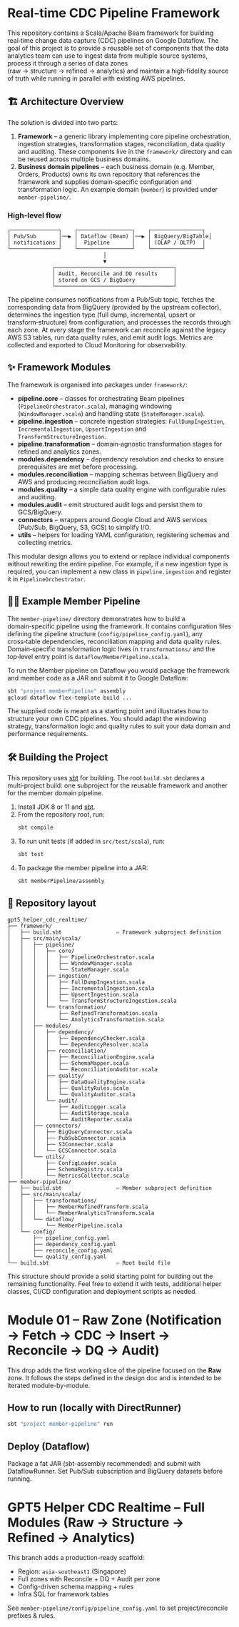 # Real‑time CDC Pipeline Framework

This repository contains a Scala/Apache Beam framework for building real‑time change data capture (CDC) pipelines on Google Dataflow.  The goal of this project is to provide a reusable set of components that the data analytics team can use to ingest data from multiple source systems, process it through a series of data zones (raw → structure → refined → analytics) and maintain a high‑fidelity source of truth while running in parallel with existing AWS pipelines.

## 🏗️ Architecture Overview

The solution is divided into two parts:

1. **Framework** – a generic library implementing core pipeline orchestration, ingestion strategies, transformation stages, reconciliation, data quality and auditing.  These components live in the `framework/` directory and can be reused across multiple business domains.
2. **Business domain pipelines** – each business domain (e.g. Member, Orders, Products) owns its own repository that references the framework and supplies domain‑specific configuration and transformation logic.  An example domain (`member`) is provided under `member-pipeline/`.

### High‑level flow

```
┌───────────────┐    ┌─────────────────┐    ┌────────────────┐
│ Pub/Sub       │──▶ │ Dataflow (Beam) │──▶ │ BigQuery/BigTable│
│ notifications │    │  Pipeline       │    │ (OLAP / OLTP)  │
└───────────────┘    └─────────────────┘    └────────────────┘
                              │
                              ▼
              ┌─────────────────────────────────────┐
              │ Audit, Reconcile and DQ results     │
              │ stored on GCS / BigQuery            │
              └─────────────────────────────────────┘
```

The pipeline consumes notifications from a Pub/Sub topic, fetches the corresponding data from BigQuery (provided by the upstream collector), determines the ingestion type (full dump, incremental, upsert or transform‑structure) from configuration, and processes the records through each zone.  At every stage the framework can reconcile against the legacy AWS S3 tables, run data quality rules, and emit audit logs.  Metrics are collected and exported to Cloud Monitoring for observability.

## ✨ Framework Modules

The framework is organised into packages under `framework/`:

* **pipeline.core** – classes for orchestrating Beam pipelines (`PipelineOrchestrator.scala`), managing windowing (`WindowManager.scala`) and handling state (`StateManager.scala`).
* **pipeline.ingestion** – concrete ingestion strategies: `FullDumpIngestion`, `IncrementalIngestion`, `UpsertIngestion` and `TransformStructureIngestion`.
* **pipeline.transformation** – domain‑agnostic transformation stages for refined and analytics zones.
* **modules.dependency** – dependency resolution and checks to ensure prerequisites are met before processing.
* **modules.reconciliation** – mapping schemas between BigQuery and AWS and producing reconciliation audit logs.
* **modules.quality** – a simple data quality engine with configurable rules and auditing.
* **modules.audit** – emit structured audit logs and persist them to GCS/BigQuery.
* **connectors** – wrappers around Google Cloud and AWS services (Pub/Sub, BigQuery, S3, GCS) to simplify I/O.
* **utils** – helpers for loading YAML configuration, registering schemas and collecting metrics.

This modular design allows you to extend or replace individual components without rewriting the entire pipeline.  For example, if a new ingestion type is required, you can implement a new class in `pipeline.ingestion` and register it in `PipelineOrchestrator`.

## 🧑‍💻 Example Member Pipeline

The `member-pipeline/` directory demonstrates how to build a domain‑specific pipeline using the framework.  It contains configuration files defining the pipeline structure (`config/pipeline_config.yaml`), any cross‑table dependencies, reconciliation mapping and data quality rules.  Domain‑specific transformation logic lives in `transformations/` and the top‑level entry point is `dataflow/MemberPipeline.scala`.

To run the Member pipeline on Dataflow you would package the framework and member code as a JAR and submit it to Google Dataflow:

```bash
sbt "project memberPipeline" assembly
gcloud dataflow flex-template build ...
```

The supplied code is meant as a starting point and illustrates how to structure your own CDC pipelines.  You should adapt the windowing strategy, transformation logic and quality rules to suit your data domain and performance requirements.

## 🛠️ Building the Project

This repository uses [sbt](https://www.scala-sbt.org/) for building.  The root `build.sbt` declares a multi‑project build: one subproject for the reusable framework and another for the member domain pipeline.

1. Install JDK 8 or 11 and [sbt](https://www.scala-sbt.org/download.html).
2. From the repository root, run:
   ```bash
   sbt compile
   ```
3. To run unit tests (if added in `src/test/scala`), run:
   ```bash
   sbt test
   ```
4. To package the member pipeline into a JAR:
   ```bash
   sbt memberPipeline/assembly
   ```

## 📂 Repository layout

```
gpt5_helper_cdc_realtime/
├── framework/
│   ├── build.sbt                 ⇦ Framework subproject definition
│   ├── src/main/scala/
│   │   ├── pipeline/
│   │   │   ├── core/
│   │   │   │   ├── PipelineOrchestrator.scala
│   │   │   │   ├── WindowManager.scala
│   │   │   │   └── StateManager.scala
│   │   │   ├── ingestion/
│   │   │   │   ├── FullDumpIngestion.scala
│   │   │   │   ├── IncrementalIngestion.scala
│   │   │   │   ├── UpsertIngestion.scala
│   │   │   │   └── TransformStructureIngestion.scala
│   │   │   └── transformation/
│   │   │       ├── RefinedTransformation.scala
│   │   │       └── AnalyticsTransformation.scala
│   │   ├── modules/
│   │   │   ├── dependency/
│   │   │   │   ├── DependencyChecker.scala
│   │   │   │   └── DependencyResolver.scala
│   │   │   ├── reconciliation/
│   │   │   │   ├── ReconciliationEngine.scala
│   │   │   │   ├── SchemaMapper.scala
│   │   │   │   └── ReconciliationAuditor.scala
│   │   │   ├── quality/
│   │   │   │   ├── DataQualityEngine.scala
│   │   │   │   ├── QualityRules.scala
│   │   │   │   └── QualityAuditor.scala
│   │   │   └── audit/
│   │   │       ├── AuditLogger.scala
│   │   │       ├── AuditStorage.scala
│   │   │       └── AuditReporter.scala
│   │   ├── connectors/
│   │   │   ├── BigQueryConnector.scala
│   │   │   ├── PubSubConnector.scala
│   │   │   ├── S3Connector.scala
│   │   │   └── GCSConnector.scala
│   │   └── utils/
│   │       ├── ConfigLoader.scala
│   │       ├── SchemaRegistry.scala
│   │       └── MetricsCollector.scala
├── member-pipeline/
│   ├── build.sbt                 ⇦ Member subproject definition
│   ├── src/main/scala/
│   │   ├── transformations/
│   │   │   ├── MemberRefinedTransform.scala
│   │   │   └── MemberAnalyticsTransform.scala
│   │   └── dataflow/
│   │       └── MemberPipeline.scala
│   └── config/
│       ├── pipeline_config.yaml
│       ├── dependency_config.yaml
│       ├── reconcile_config.yaml
│       └── quality_config.yaml
└── build.sbt                     ⇦ Root build file
```

This structure should provide a solid starting point for building out the remaining functionality.  Feel free to extend it with tests, additional helper classes, CI/CD configuration and deployment scripts as needed.


# Module 01 – Raw Zone (Notification → Fetch → CDC → Insert → Reconcile → DQ → Audit)

This drop adds the first working slice of the pipeline focused on the **Raw** zone.
It follows the steps defined in the design doc and is intended to be iterated module-by-module.

## How to run (locally with DirectRunner)
```bash
sbt "project member-pipeline" run
```

## Deploy (Dataflow)
Package a fat JAR (sbt-assembly recommended) and submit with DataflowRunner.
Set Pub/Sub subscription and BigQuery datasets before running.

# GPT5 Helper CDC Realtime – Full Modules (Raw → Structure → Refined → Analytics)

This branch adds a production-ready scaffold:
- Region: `asia-southeast1` (Singapore)
- Full zones with Reconcile + DQ + Audit per zone
- Config-driven schema mapping + rules
- Infra SQL for framework tables

See `member-pipeline/config/pipeline_config.yaml` to set project/reconcile prefixes & rules.
